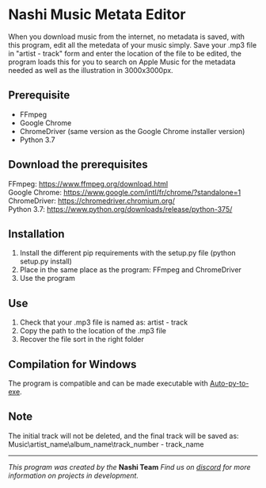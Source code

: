 # Nashi Music Metata Editor
When you download music from the internet, no metadata is saved, with this program, edit all the metedata of your music simply.
Save your .mp3 file in "artist - track" form and enter the location of the file to be edited, the program loads this for you to search on Apple Music for the metadata needed as well as the illustration in 3000x3000px.

## Prerequisite
 - FFmpeg
 - Google Chrome 
 - ChromeDriver (same version as the Google Chrome installer version)
 - Python 3.7
 
## Download the prerequisites
FFmpeg: https://www.ffmpeg.org/download.html  
Google Chrome: https://www.google.com/intl/fr/chrome/?standalone=1  
ChromeDriver:  https://chromedriver.chromium.org/  
Python 3.7: https://www.python.org/downloads/release/python-375/  

## Installation
1) Install the different pip requirements with the setup.py file (python setup.py install)
2) Place in the same place as the program: FFmpeg and ChromeDriver
3) Use the program

## Use
1) Check that your .mp3 file is named as: artist - track
2) Copy the path to the location of the .mp3 file
3) Recover the file sort in the right folder

## Compilation for Windows
The program is compatible and can be made executable with [Auto-py-to-exe](https://pypi.org/project/auto-py-to-exe/).

## Note
The initial track will not be deleted, and the final track will be saved as:  
Music\artist_name\album_name\track_number - track_name

-----------------

*This program was created by the* __Nashi Team__ 
*Find us on [discord](https://discord.com/invite/g6JzYbh) for more information on projects in development.*

